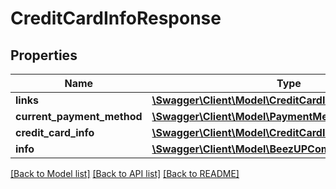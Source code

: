 # CreditCardInfoResponse

## Properties
Name | Type | Description | Notes
------------ | ------------- | ------------- | -------------
**links** | [**\Swagger\Client\Model\CreditCardInfoResponseLinks**](CreditCardInfoResponseLinks.md) |  | 
**current_payment_method** | [**\Swagger\Client\Model\PaymentMethod**](PaymentMethod.md) |  | 
**credit_card_info** | [**\Swagger\Client\Model\CreditCardInfoWithCardType**](CreditCardInfoWithCardType.md) |  | [optional] 
**info** | [**\Swagger\Client\Model\BeezUPCommonInfoSummaries**](BeezUPCommonInfoSummaries.md) |  | [optional] 

[[Back to Model list]](../README.md#documentation-for-models) [[Back to API list]](../README.md#documentation-for-api-endpoints) [[Back to README]](../README.md)


